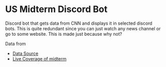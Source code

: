 # US Midterm Discord Bot

Discord bot that gets data from CNN and displays it in selected discord bots. This is quite redundant since you can just watch any news channel or go to some website. This is made just because why not?

Data from

- [Data Source](https://www.cnn.com/politics/live-news/election-day-2018/index.html)
- [Live Coverage of midterm](https://data.cnn.com/ELECTION/2018November6/bop/combined.json")

